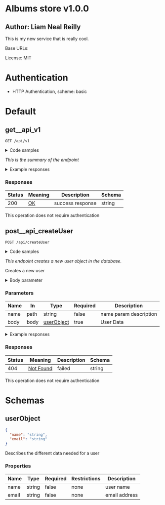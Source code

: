 
<h1 id="albums-store">Albums store v1.0.0</h1>

## Author: Liam Neal Reilly

This is my new service that is really cool.

Base URLs:

 License: MIT

# Authentication

- HTTP Authentication, scheme: basic

<h1 id="albums-store-default">Default</h1>

## get__api_v1

`GET /api/v1`

<details> <summary>Code samples</summary>

```javascript
import axios from "axios";

const options = {
  method: 'GET',
  url: 'https://example.com/api/v1',
  headers: {Accept: 'application/json'}
};

axios.request(options).then(function (response) {
  console.log(response.data);
}).catch(function (error) {
  console.error(error);
});
```

</details>

*This is the summary of the endpoint*

<details> <summary> Example responses </summary>

> 200 Response

```json
"string"
```

</details>

<h3 id="get__api_v1-responses">Responses</h3>

|Status|Meaning|Description|Schema|
|---|---|---|---|
|200|[OK](https://tools.ietf.org/html/rfc7231#section-6.3.1)|success response|string|

<aside class="success">
This operation does not require authentication
</aside>

## post__api_createUser

`POST /api/createUser`

<details> <summary>Code samples</summary>

```javascript
import axios from "axios";

const options = {
  method: 'POST',
  url: 'https://example.com/api/createUser',
  headers: {'Content-Type': 'application/json', Accept: 'reason'},
  data: {name: 'string', email: 'string'}
};

axios.request(options).then(function (response) {
  console.log(response.data);
}).catch(function (error) {
  console.error(error);
});
```

</details>

*This endpoint creates a new user object in the database.*

Creates a new user

<details> <summary>Body parameter</summary>

```json
{
  "name": "string",
  "email": "string"
}
```

</details>

<h3 id="post__api_createuser-parameters">Parameters</h3>

|Name|In|Type|Required|Description|
|---|---|---|---|---|
|name|path|string|false|name param description|
|body|body|[userObject](#schemauserobject)|true|User Data|

<details> <summary> Example responses </summary>

> 404 Response

</details>

<h3 id="post__api_createuser-responses">Responses</h3>

|Status|Meaning|Description|Schema|
|---|---|---|---|
|404|[Not Found](https://tools.ietf.org/html/rfc7231#section-6.5.4)|failed|string|

<aside class="success">
This operation does not require authentication
</aside>

# Schemas

<h2 id="tocS_userObject">userObject</h2>

```json
{
  "name": "string",
  "email": "string"
}

```

Describes the different data needed for a user

### Properties

|Name|Type|Required|Restrictions|Description|
|---|---|---|---|---|
|name|string|false|none|user name|
|email|string|false|none|email address|

